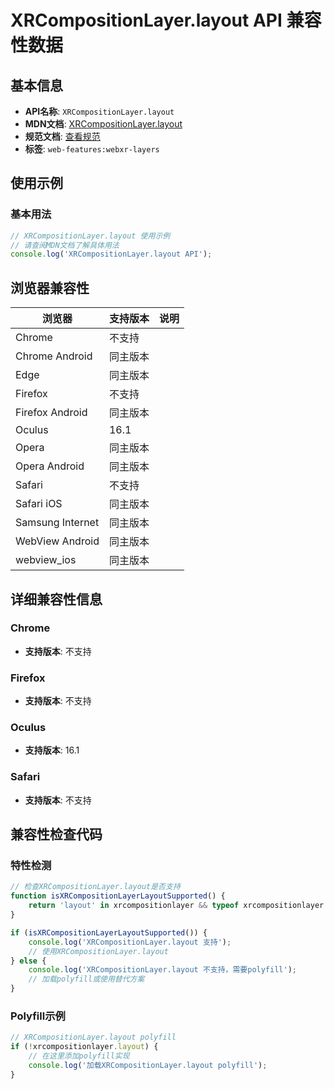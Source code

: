 # XRCompositionLayer.layout API 兼容性数据

## 基本信息

- **API名称**: `XRCompositionLayer.layout`
- **MDN文档**: [XRCompositionLayer.layout](https://developer.mozilla.org/docs/Web/API/XRCompositionLayer/layout)
- **规范文档**: [查看规范](https://immersive-web.github.io/layers/#dom-xrcompositionlayer-layout)
- **标签**: `web-features:webxr-layers`

## 使用示例

### 基本用法

```javascript
// XRCompositionLayer.layout 使用示例
// 请查阅MDN文档了解具体用法
console.log('XRCompositionLayer.layout API');
```

## 浏览器兼容性

| 浏览器 | 支持版本 | 说明 |
|--------|----------|------|
| Chrome | 不支持 |  |
| Chrome Android | 同主版本 |  |
| Edge | 同主版本 |  |
| Firefox | 不支持 |  |
| Firefox Android | 同主版本 |  |
| Oculus | 16.1 |  |
| Opera | 同主版本 |  |
| Opera Android | 同主版本 |  |
| Safari | 不支持 |  |
| Safari iOS | 同主版本 |  |
| Samsung Internet | 同主版本 |  |
| WebView Android | 同主版本 |  |
| webview_ios | 同主版本 |  |

## 详细兼容性信息

### Chrome

- **支持版本**: 不支持

### Firefox

- **支持版本**: 不支持

### Oculus

- **支持版本**: 16.1

### Safari

- **支持版本**: 不支持

## 兼容性检查代码

### 特性检测

```javascript
// 检查XRCompositionLayer.layout是否支持
function isXRCompositionLayerLayoutSupported() {
    return 'layout' in xrcompositionlayer && typeof xrcompositionlayer.layout === 'function';
}

if (isXRCompositionLayerLayoutSupported()) {
    console.log('XRCompositionLayer.layout 支持');
    // 使用XRCompositionLayer.layout
} else {
    console.log('XRCompositionLayer.layout 不支持，需要polyfill');
    // 加载polyfill或使用替代方案
}
```

### Polyfill示例

```javascript
// XRCompositionLayer.layout polyfill
if (!xrcompositionlayer.layout) {
    // 在这里添加polyfill实现
    console.log('加载XRCompositionLayer.layout polyfill');
}
```

